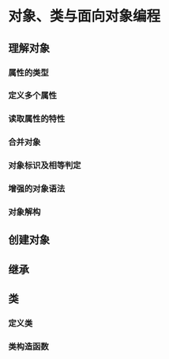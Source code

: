 # 对象、类与面向对象编程

## 理解对象

### 属性的类型

### 定义多个属性

### 读取属性的特性

### 合并对象

### 对象标识及相等判定

### 增强的对象语法

### 对象解构

## 创建对象

### 

## 继承

## 类

### 定义类

### 类构造函数

### 
